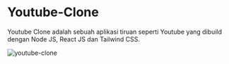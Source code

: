# Youtube-Clone
Youtube Clone adalah sebuah aplikasi tiruan seperti Youtube yang dibuild dengan Node JS, React JS dan Tailwind CSS.


![youtube-clone](https://user-images.githubusercontent.com/92003802/215146839-03c65aa9-9598-4402-8e14-d8c7405fd4cf.png)

